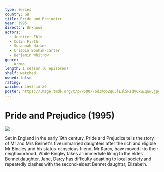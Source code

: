 ```yaml
---
type: Series
country: GB
title: Pride and Prejudice
year: 1995
director: Unknown
actors:
  - Jennifer Ehle
  - Colin Firth
  - Susannah Harker
  - Crispin Bonham-Carter
  - Benjamin Whitrow
genre:
  - Drama
length: 1 season (6 episodes)
shelf: watched
owned: false
rating:
watched: 1995-10-29
poster: https://image.tmdb.org/t/p/w500/7od3Mob2qu5lL1l5RsdV6xuEquw.jpg
---
```


# Pride and Prejudice (1995)

![](https://image.tmdb.org/t/p/w500/7od3Mob2qu5lL1l5RsdV6xuEquw.jpg)

Set in England in the early 19th century, Pride and Prejudice tells the story of Mr and Mrs Bennet's five unmarried daughters after the rich and eligible Mr Bingley and his status-conscious friend, Mr Darcy, have moved into their neighbourhood. While Bingley takes an immediate liking to the eldest Bennet daughter, Jane, Darcy has difficulty adapting to local society and repeatedly clashes with the second-eldest Bennet daughter, Elizabeth.